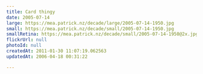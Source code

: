 ```yaml
---
title: Card thingy
date: 2005-07-14
large: https://mea.patrick.nz/decade/large/2005-07-14-1950.jpg
small: https://mea.patrick.nz/decade/small/2005-07-14-1950.jpg
smallRetina: https://mea.patrick.nz/decade/small/2005-07-14-1950@2x.jpg
flickrUrl: null
photoId: null
createdAt: 2011-01-30 11:07:19.062563
updatedAt: 2006-04-18 00:31:22

---
```


